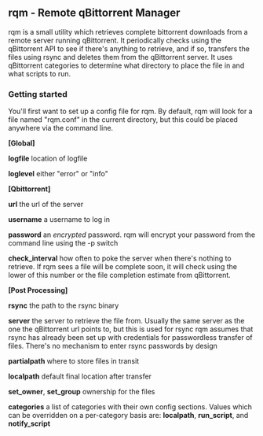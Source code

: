 ## rqm - Remote qBittorrent Manager

rqm is a small utility which retrieves complete bittorrent downloads from a remote server running qBittorrent.  It periodically checks using the qBittorrent API 
to see if there's anything to retrieve, and if so, transfers the files using rsync and deletes them from the qBittorrent server.  It uses qBittorrent categories
to determine what directory to place the file in and what scripts to run.

### Getting started

You'll first want to set up a config file for rqm.  By default, rqm will look for a file named "rqm.conf" in the current directory, but this could be placed anywhere
via the command line.

**[Global]**

**logfile** location of logfile

**loglevel** either "error" or "info"

**[Qbittorrent]**

**url** the url of the server

**username** a username to log in

**password** an *encrypted* password.  rqm will encrypt your password from the command line using the -p switch

**check_interval** how often to poke the server when there's nothing to retrieve.  If rqm sees a file will be complete soon, it will check using the lower of this number or the file completion estimate from qBittorrent.

**[Post Processing]**

**rsync** the path to the rsync binary

**server** the server to retrieve the file from.  Usually the same server as the one the qBittorrent url points to, but this is used for rsync
rqm assumes that rsync has already been set up with credentials for passwordless transfer of files.  There's no mechanism to enter rsync passwords by design

**partialpath** where to store files in transit

**localpath** default final location after transfer

**set_owner**, **set_group** ownership for the files

**categories** a list of categories with their own config sections.  Values which can be overridden on a per-category basis are:  **localpath**, **run_script**, and **notify_script** 
